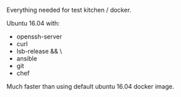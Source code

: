 Everything needed for test kitchen / docker.

Ubuntu 16.04 with:
* openssh-server
* curl
* lsb-release && \
* ansible
* git
* chef

Much faster than using default ubuntu 16.04 docker image.
